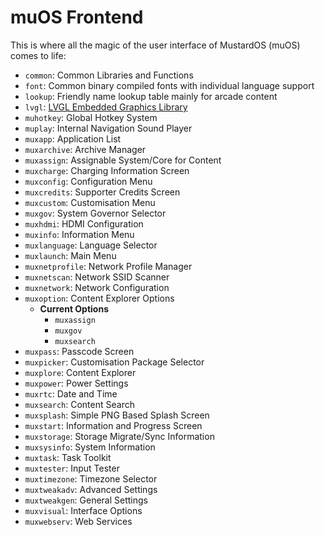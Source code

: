 # muOS Frontend

This is where all the magic of the user interface of MustardOS (muOS) comes to life:

* `common`: Common Libraries and Functions
* `font`: Common binary compiled fonts with individual language support
* `lookup`: Friendly name lookup table mainly for arcade content
* `lvgl`: [LVGL Embedded Graphics Library](https://github.com/lvgl/lvgl)
* `muhotkey`: Global Hotkey System
* `muplay`: Internal Navigation Sound Player
* `muxapp`: Application List
* `muxarchive`: Archive Manager
* `muxassign`: Assignable System/Core for Content
* `muxcharge`: Charging Information Screen
* `muxconfig`: Configuration Menu
* `muxcredits`: Supporter Credits Screen
* `muxcustom`: Customisation Menu
* `muxgov`: System Governor Selector
* `muxhdmi`: HDMI Configuration
* `muxinfo`: Information Menu
* `muxlanguage`: Language Selector
* `muxlaunch`: Main Menu
* `muxnetprofile`: Network Profile Manager
* `muxnetscan`: Network SSID Scanner
* `muxnetwork`: Network Configuration 
* `muxoption`: Content Explorer Options
  * **Current Options**
    * `muxassign`
    * `muxgov`
    * `muxsearch`
* `muxpass`: Passcode Screen
* `muxpicker`: Customisation Package Selector
* `muxplore`: Content Explorer
* `muxpower`: Power Settings
* `muxrtc`: Date and Time
* `muxsearch`: Content Search
* `muxsplash`: Simple PNG Based Splash Screen
* `muxstart`: Information and Progress Screen
* `muxstorage`: Storage Migrate/Sync Information
* `muxsysinfo`: System Information
* `muxtask`: Task Toolkit
* `muxtester`: Input Tester
* `muxtimezone`: Timezone Selector
* `muxtweakadv`: Advanced Settings
* `muxtweakgen`: General Settings
* `muxvisual`: Interface Options
* `muxwebserv`: Web Services 
